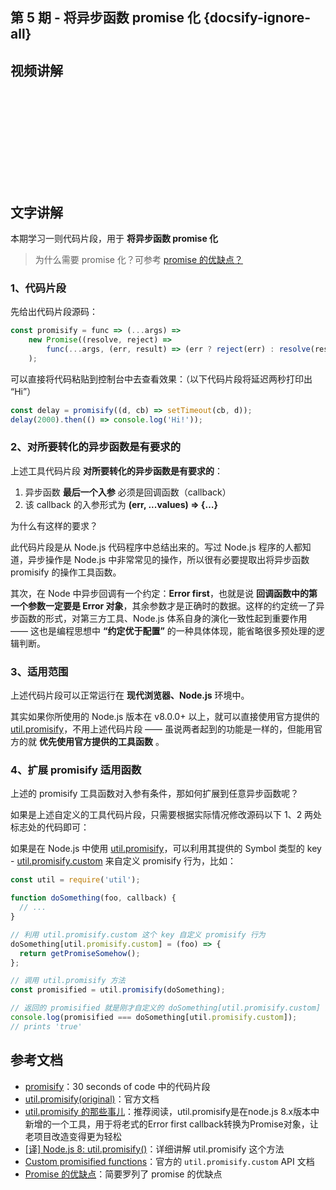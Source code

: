 ## 第 5 期 - 将异步函数 promise 化 {docsify-ignore-all}

## 视频讲解
<iframe class="article-video" src="" scrolling="no" border="0" frameborder="no" framespacing="0" allowfullscreen="true"> </iframe>

## 文字讲解

本期学习一则代码片段，用于 **将异步函数 promise 化**

> 为什么需要 promise 化？可参考 [promise 的优缺点？](https://github.com/es6-org/exploring-es6/blob/master/md/24.10.md)

### 1、代码片段

先给出代码片段源码：
```js
const promisify = func => (...args) =>
    new Promise((resolve, reject) =>
        func(...args, (err, result) => (err ? reject(err) : resolve(result)))
    );
```

可以直接将代码粘贴到控制台中去查看效果：（以下代码片段将延迟两秒打印出 “Hi”）
```js
const delay = promisify((d, cb) => setTimeout(cb, d));
delay(2000).then(() => console.log('Hi!')); 
```

### 2、对所要转化的异步函数是有要求的

上述工具代码片段 **对所要转化的异步函数是有要求的**：

 1. 异步函数 **最后一个入参** 必须是回调函数（callback）
 2. 该 callback 的入参形式为 **(err, ...values) => {…}**

为什么有这样的要求？

此代码片段是从 Node.js 代码程序中总结出来的。写过 Node.js 程序的人都知道，异步操作是 Node.js 中非常常见的操作，所以很有必要提取出将异步函数 promisify 的操作工具函数。

其次，在 Node 中异步回调有一个约定：**Error first**，也就是说 **回调函数中的第一个参数一定要是 Error 对象**，其余参数才是正确时的数据。这样的约定统一了异步函数的形式，对第三方工具、Node.js 体系自身的演化一致性起到重要作用 —— 这也是编程思想中 **“约定优于配置”** 的一种具体体现，能省略很多预处理的逻辑判断。

### 3、适用范围

上述代码片段可以正常运行在 **现代浏览器、Node.js** 环境中。

其实如果你所使用的 Node.js 版本在 v8.0.0+ 以上，就可以直接使用官方提供的 [util.promisify](https://nodejs.org/api/util.html#util_util_promisify_original)，不用上述代码片段 —— 虽说两者起到的功能是一样的，但能用官方的就 **优先使用官方提供的工具函数** 。

### 4、扩展 promisify 适用函数

上述的 promisify 工具函数对入参有条件，那如何扩展到任意异步函数呢？

如果是上述自定义的工具代码片段，只需要根据实际情况修改源码以下 1、2 两处标志处的代码即可：


如果是在 Node.js 中使用 [util.promisify](https://nodejs.org/api/util.html#util_util_promisify_original)，可以利用其提供的 Symbol 类型的 key - [util.promisify.custom](https://nodejs.org/api/util.html#util_custom_promisified_functions) 来自定义 promisify 行为，比如：

```js
const util = require('util');

function doSomething(foo, callback) {
  // ...
}

// 利用 util.promisify.custom 这个 key 自定义 promisify 行为
doSomething[util.promisify.custom] = (foo) => {
  return getPromiseSomehow();
};

// 调用 util.promisify 方法
const promisified = util.promisify(doSomething);

// 返回的 promisified 就是刚才自定义的 doSomething[util.promisify.custom] 函数
console.log(promisified === doSomething[util.promisify.custom]);
// prints 'true'
```


## 参考文档
 - [promisify](https://www.30secondsofcode.org/js/s/promisify)：30 seconds of code 中的代码片段
 - [util.promisify(original)](https://nodejs.org/api/util.html#util_util_promisify_original)：官方文档
 - [util.promisify 的那些事儿](https://juejin.im/post/5bc76ff56fb9a05cee1e14a9)：推荐阅读，util.promisify是在node.js 8.x版本中新增的一个工具，用于将老式的Error first callback转换为Promise对象，让老项目改造变得更为轻松
 - [[译] Node.js 8: util.promisify()](https://segmentfault.com/a/1190000009743481)：详细讲解 util.promisify 这个方法
 - [Custom promisified functions](https://nodejs.org/api/util.html#util_custom_promisified_functions)：官方的 `util.promisify.custom` API 文档
 - [Promise 的优缺点](https://github.com/es6-org/exploring-es6/blob/master/md/24.10.md)：简要罗列了 promise 的优缺点